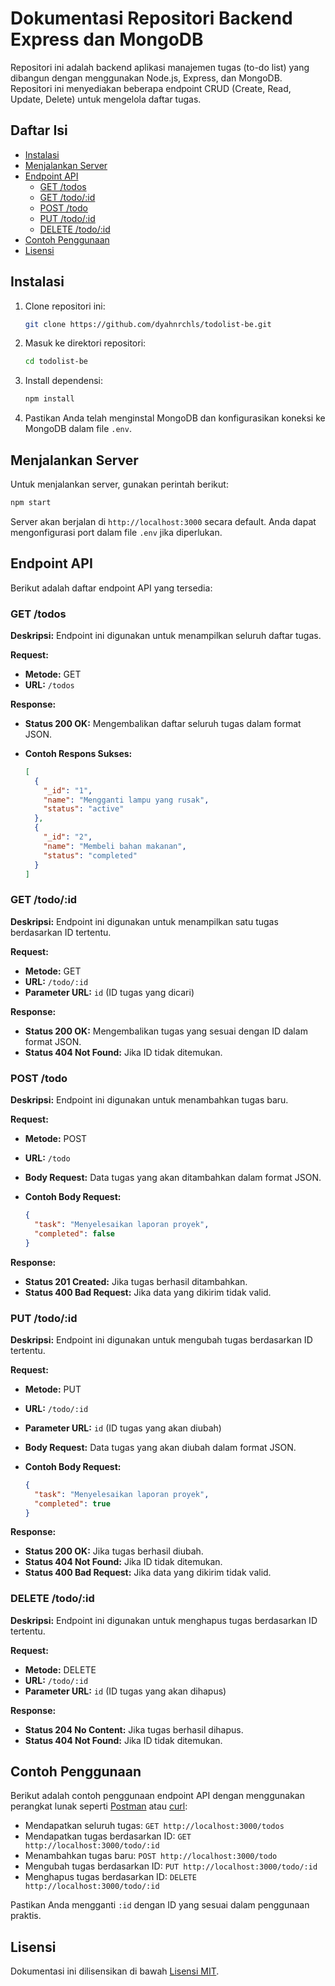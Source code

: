 
# Dokumentasi Repositori Backend Express dan MongoDB

Repositori ini adalah backend aplikasi manajemen tugas (to-do list) yang dibangun dengan menggunakan Node.js, Express, dan MongoDB. Repositori ini menyediakan beberapa endpoint CRUD (Create, Read, Update, Delete) untuk mengelola daftar tugas.

## Daftar Isi

- [Instalasi](#instalasi)
- [Menjalankan Server](#menjalankan-server)
- [Endpoint API](#endpoint-api)
  - [GET /todos](#get-todos)
  - [GET /todo/:id](#get-todo-id)
  - [POST /todo](#post-todo)
  - [PUT /todo/:id](#put-todo-id)
  - [DELETE /todo/:id](#delete-todo-id)
- [Contoh Penggunaan](#contoh-penggunaan)
- [Lisensi](#lisensi)

## Instalasi

1. Clone repositori ini:

   ```bash
   git clone https://github.com/dyahnrchls/todolist-be.git
   ```

2. Masuk ke direktori repositori:

   ```bash
   cd todolist-be
   ```

3. Install dependensi:

   ```bash
   npm install
   ```

4. Pastikan Anda telah menginstal MongoDB dan konfigurasikan koneksi ke MongoDB dalam file `.env`.

## Menjalankan Server

Untuk menjalankan server, gunakan perintah berikut:

```bash
npm start
```

Server akan berjalan di `http://localhost:3000` secara default. Anda dapat mengonfigurasi port dalam file `.env` jika diperlukan.

## Endpoint API

Berikut adalah daftar endpoint API yang tersedia:

### GET /todos

**Deskripsi:** Endpoint ini digunakan untuk menampilkan seluruh daftar tugas.

**Request:**

- **Metode:** GET
- **URL:** `/todos`

**Response:**

- **Status 200 OK:** Mengembalikan daftar seluruh tugas dalam format JSON.
- **Contoh Respons Sukses:**

  ```json
  [
    {
      "_id": "1",
      "name": "Mengganti lampu yang rusak",
      "status": "active"
    },
    {
      "_id": "2",
      "name": "Membeli bahan makanan",
      "status": "completed"
    }
  ]
  ```

### GET /todo/:id

**Deskripsi:** Endpoint ini digunakan untuk menampilkan satu tugas berdasarkan ID tertentu.

**Request:**

- **Metode:** GET
- **URL:** `/todo/:id`
- **Parameter URL:** `id` (ID tugas yang dicari)

**Response:**

- **Status 200 OK:** Mengembalikan tugas yang sesuai dengan ID dalam format JSON.
- **Status 404 Not Found:** Jika ID tidak ditemukan.

### POST /todo

**Deskripsi:** Endpoint ini digunakan untuk menambahkan tugas baru.

**Request:**

- **Metode:** POST
- **URL:** `/todo`
- **Body Request:** Data tugas yang akan ditambahkan dalam format JSON.
- **Contoh Body Request:**

  ```json
  {
    "task": "Menyelesaikan laporan proyek",
    "completed": false
  }
  ```

**Response:**

- **Status 201 Created:** Jika tugas berhasil ditambahkan.
- **Status 400 Bad Request:** Jika data yang dikirim tidak valid.

### PUT /todo/:id

**Deskripsi:** Endpoint ini digunakan untuk mengubah tugas berdasarkan ID tertentu.

**Request:**

- **Metode:** PUT
- **URL:** `/todo/:id`
- **Parameter URL:** `id` (ID tugas yang akan diubah)
- **Body Request:** Data tugas yang akan diubah dalam format JSON.
- **Contoh Body Request:**

  ```json
  {
    "task": "Menyelesaikan laporan proyek",
    "completed": true
  }
  ```

**Response:**

- **Status 200 OK:** Jika tugas berhasil diubah.
- **Status 404 Not Found:** Jika ID tidak ditemukan.
- **Status 400 Bad Request:** Jika data yang dikirim tidak valid.

### DELETE /todo/:id

**Deskripsi:** Endpoint ini digunakan untuk menghapus tugas berdasarkan ID tertentu.

**Request:**

- **Metode:** DELETE
- **URL:** `/todo/:id`
- **Parameter URL:** `id` (ID tugas yang akan dihapus)

**Response:**

- **Status 204 No Content:** Jika tugas berhasil dihapus.
- **Status 404 Not Found:** Jika ID tidak ditemukan.

## Contoh Penggunaan

Berikut adalah contoh penggunaan endpoint API dengan menggunakan perangkat lunak seperti [Postman](https://www.postman.com/) atau [curl](https://curl.se/):

- Mendapatkan seluruh tugas: `GET http://localhost:3000/todos`
- Mendapatkan tugas berdasarkan ID: `GET http://localhost:3000/todo/:id`
- Menambahkan tugas baru: `POST http://localhost:3000/todo`
- Mengubah tugas berdasarkan ID: `PUT http://localhost:3000/todo/:id`
- Menghapus tugas berdasarkan ID: `DELETE http://localhost:3000/todo/:id`

Pastikan Anda mengganti `:id` dengan ID yang sesuai dalam penggunaan praktis.

## Lisensi

Dokumentasi ini dilisensikan di bawah [Lisensi MIT](LICENSE.md).
